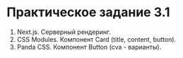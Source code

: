# Практическое задание 3.1

1. Next.js. Серверный рендеринг.
2. CSS Modules. Компонент Card (title, content, button).
3. Panda CSS. Компонент Button (cva - варианты).
